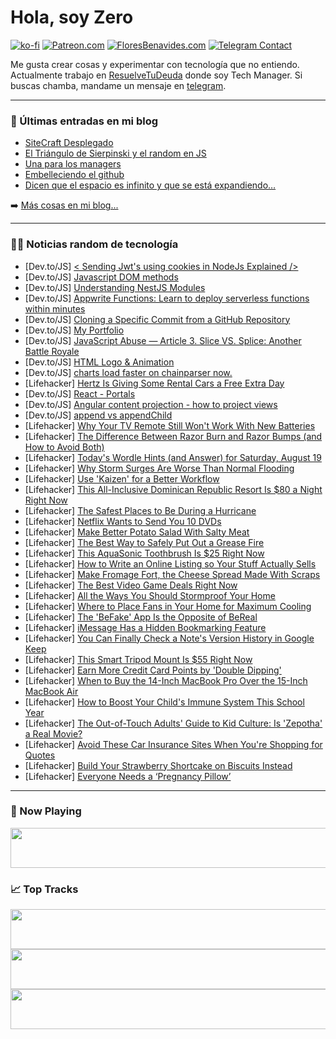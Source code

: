 # Hola, soy Zero

[![ko-fi](https://ko-fi.com/img/githubbutton_sm.svg)](https://ko-fi.com/J3J4N0LUK)
[![Patreon.com](https://img.shields.io/endpoint.svg?url=https%3A%2F%2Fshieldsio-patreon.vercel.app%2Fapi%3Fusername%3Dzerodragon%26type%3Dpatrons&style=for-the-badge)](https://patreon.com/zerodragon)
[![FloresBenavides.com](https://img.shields.io/website?down_message=oops&label=MiBlog&style=for-the-badge&up_message=online&url=https%3A%2F%2Ffloresbenavides.com)](https://floresbenavides.com)
[![Telegram Contact](https://img.shields.io/badge/escr%C3%ADbeme-ZeroDragon-%2326A5E4?style=for-the-badge&logo=telegram)](https://t.me/zerodragon)

Me gusta crear cosas y experimentar con tecnología que no entiendo.
Actualmente trabajo en [ResuelveTuDeuda](http://github.com/resuelve) donde soy Tech Manager.
Si buscas chamba, mandame un mensaje en [telegram](https://t.me/zerodragon).

---

### 📕 Últimas entradas en mi blog
<!-- BLOG-POST-LIST:START -->
- [SiteCraft Desplegado](https://floresbenavides.com/sitecraft-desplegado/)
- [El Triángulo de Sierpinski y el random en JS](https://floresbenavides.com/el-triangulo-de-sierpinski-y-el-random-en-js/)
- [Una para los managers](https://floresbenavides.com/una-para-los-managers/)
- [Embelleciendo el github](https://floresbenavides.com/embelleciendo-el-github/)
- [Dicen que el espacio es infinito y que se está expandiendo…](https://floresbenavides.com/dicen-que-el-espacio-es-infinito-y-que-se-esta-expandiendo/)
<!-- BLOG-POST-LIST:END -->

➡️ [Más cosas en mi blog...](https://floresbenavides.com)

---

### 👨‍💻 Noticias random de tecnología
<!-- TECH-POSTS:START -->
- [Dev.to/JS] [&lt; Sending Jwt&#39;s using cookies in NodeJs Explained /&gt;](https://dev.to/stano7_/-sending-jwts-using-cookies-in-nodejs-explained--aml)
- [Dev.to/JS] [Javascript DOM methods](https://dev.to/syedmuhammadaliraza/javascript-dom-methods-22mc)
- [Dev.to/JS] [Understanding NestJS Modules](https://dev.to/tasfiaislam/understanding-nestjs-modules-4p14)
- [Dev.to/JS] [Appwrite Functions: Learn to deploy serverless functions within minutes](https://dev.to/navdeepm20/appwrite-functions-learn-to-deploy-serverless-functions-within-minutes-5918)
- [Dev.to/JS] [Cloning a Specific Commit from a GitHub Repository](https://dev.to/sh20raj/cloning-a-specific-commit-from-a-github-repository-46ep)
- [Dev.to/JS] [My Portfolio](https://dev.to/manoj977/my-portfolio-21l9)
- [Dev.to/JS] [JavaScript Abuse — Article 3. Slice VS. Splice: Another Battle Royale](https://dev.to/jsqueen/javascript-abuse-article-3-slice-vs-splice-another-battle-royale-36lf)
- [Dev.to/JS] [HTML Logo &amp; Animation](https://dev.to/surajsingh/sworks-logo-1gnh)
- [Dev.to/JS] [charts load faster on chainparser now.](https://dev.to/mawut0r/charts-load-faster-on-chainparser-now-3b7k)
- [Lifehacker] [Hertz Is Giving Some Rental Cars a Free Extra Day](https://lifehacker.com/hertz-is-giving-some-rental-cars-a-free-extra-day-1850750263)
- [Dev.to/JS] [React - Portals](https://dev.to/brdnicolas/react-portals-3k2d)
- [Dev.to/JS] [Angular content projection - how to project views](https://dev.to/tomwebwalker/angular-content-projection-how-to-project-views-aal)
- [Dev.to/JS] [append vs appendChild](https://dev.to/penandcode/append-vs-appendchild-2o78)
- [Lifehacker] [Why Your TV Remote Still Won&#39;t Work With New Batteries](https://lifehacker.com/why-your-tv-remote-still-wont-work-with-new-batteries-1850750442)
- [Lifehacker] [The Difference Between Razor Burn and Razor Bumps &lpar;and How to Avoid Both&rpar;](https://lifehacker.com/the-difference-between-razor-burn-and-razor-bumps-and-1850750449)
- [Lifehacker] [Today&#39;s Wordle Hints &lpar;and Answer&rpar; for Saturday, August 19](https://lifehacker.com/wordle-answer-today-august-19-2023-1850751486)
- [Lifehacker] [Why Storm Surges Are Worse Than Normal Flooding](https://lifehacker.com/why-storm-surges-are-such-a-big-deal-1829033220)
- [Lifehacker] [Use &#39;Kaizen&#39; for a Better Workflow](https://lifehacker.com/use-kaizen-for-a-better-workflow-1850752103)
- [Lifehacker] [This All-Inclusive Dominican Republic Resort Is $80 a Night Right Now](https://lifehacker.com/this-all-inclusive-dominican-republic-resort-is-80-a-n-1850752905)
- [Lifehacker] [The Safest Places to Be During a Hurricane](https://lifehacker.com/how-to-stay-safe-during-a-hurricane-1798391969)
- [Lifehacker] [Netflix Wants to Send You 10 DVDs](https://lifehacker.com/netflix-wants-to-send-you-10-dvds-1850752439)
- [Lifehacker] [Make Better Potato Salad With Salty Meat](https://lifehacker.com/make-better-potato-salad-with-salty-meat-1850752466)
- [Lifehacker] [The Best Way to Safely Put Out a Grease Fire](https://lifehacker.com/whats-the-best-way-to-safely-put-out-a-grease-fire-1002810379)
- [Lifehacker] [This AquaSonic Toothbrush Is $25 Right Now](https://lifehacker.com/this-aquasonic-toothbrush-is-25-right-now-1850743710)
- [Lifehacker] [How to Write an Online Listing so Your Stuff Actually Sells](https://lifehacker.com/how-to-write-an-online-listing-so-your-stuff-actually-s-1850751636)
- [Lifehacker] [Make Fromage Fort, the Cheese Spread Made With Scraps](https://lifehacker.com/fromage-fort-is-an-amazing-spread-made-from-cheese-plat-1821052207)
- [Lifehacker] [The Best Video Game Deals Right Now](https://lifehacker.com/best-video-game-deals-1850752341)
- [Lifehacker] [All the Ways You Should Stormproof Your Home](https://lifehacker.com/all-the-ways-you-should-stormproof-your-home-1850752104)
- [Lifehacker] [Where to Place Fans in Your Home for Maximum Cooling](https://lifehacker.com/where-to-place-fans-in-your-home-for-maximum-cooling-1849338791)
- [Lifehacker] [The &#39;BeFake&#39; App Is the Opposite of BeReal](https://lifehacker.com/the-befake-app-is-the-opposite-of-bereal-1850751838)
- [Lifehacker] [iMessage Has a Hidden Bookmarking Feature](https://lifehacker.com/imessage-has-a-hidden-bookmarking-feature-1850751945)
- [Lifehacker] [You Can Finally Check a Note&#39;s Version History in Google Keep](https://lifehacker.com/you-can-finally-check-a-notes-version-history-in-google-1850751873)
- [Lifehacker] [This Smart Tripod Mount Is $55 Right Now](https://lifehacker.com/this-smart-tripod-mount-is-55-right-now-1850743546)
- [Lifehacker] [Earn More Credit Card Points by &#39;Double Dipping&#39;](https://lifehacker.com/earn-more-credit-card-points-by-double-dipping-1850751559)
- [Lifehacker] [When to Buy the 14-Inch MacBook Pro Over the 15-Inch MacBook Air](https://lifehacker.com/when-to-buy-the-14-inch-macbook-pro-over-the-15-inch-ma-1850746532)
- [Lifehacker] [How to Boost Your Child&#39;s Immune System This School Year](https://lifehacker.com/how-to-boost-your-childs-immune-system-this-school-year-1850749887)
- [Lifehacker] [The Out-of-Touch Adults&#39; Guide to Kid Culture: Is &#39;Zepotha&#39; a Real Movie?](https://lifehacker.com/the-out-of-touch-adults-guide-to-kid-culture-is-zepoth-1850750620)
- [Lifehacker] [Avoid These Car Insurance Sites When You&#39;re Shopping for Quotes](https://lifehacker.com/avoid-these-car-insurance-sites-when-youre-shopping-for-1850749337)
- [Lifehacker] [Build Your Strawberry Shortcake on Biscuits Instead](https://lifehacker.com/build-your-strawberry-shortcake-on-biscuits-instead-1850749279)
- [Lifehacker] [Everyone Needs a ‘Pregnancy Pillow’](https://lifehacker.com/everyone-needs-a-pregnancy-pillow-1850748978)<!-- TECH-POSTS:END -->

---

### 🎵 Now Playing
<a href="https://spotify-now-playing-dun.vercel.app/now-playing?open"><img src="https://spotify-now-playing-dun.vercel.app/now-playing" width="540" height="64"></a>

### 📈 Top Tracks
<a href="https://spotify-now-playing-dun.vercel.app/top-tracks?i=1&open"><img src="https://spotify-now-playing-dun.vercel.app/top-tracks?i=1" width="540" height="64"></a>
<a href="https://spotify-now-playing-dun.vercel.app/top-tracks?i=2&open"><img src="https://spotify-now-playing-dun.vercel.app/top-tracks?i=2" width="540" height="64"></a>
<a href="https://spotify-now-playing-dun.vercel.app/top-tracks?i=3&open"><img src="https://spotify-now-playing-dun.vercel.app/top-tracks?i=3" width="540" height="64"></a>
